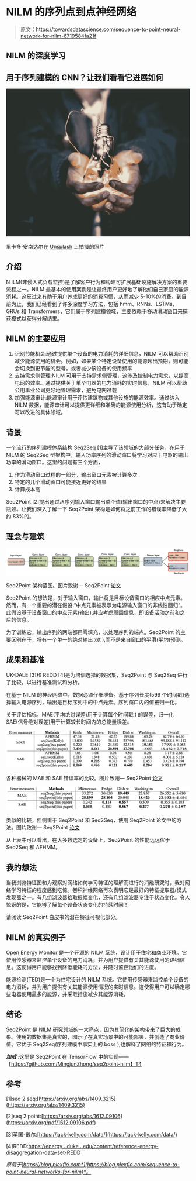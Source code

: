 # NILM 的序列点到点神经网络

> 原文：<https://towardsdatascience.com/sequence-to-point-neural-network-for-nilm-6719584fa21f>

## NILM 的深度学习

## 用于序列建模的 CNN？让我们看看它进展如何

![](img/0404d12dfa4fe695274b9ce9ab0f45b3.png)

里卡多·安南达尔在 [Unsplash](https://unsplash.com/s/photos/energy?utm_source=unsplash&utm_medium=referral&utm_content=creditCopyText) 上拍摄的照片

## 介绍

N ILM(非侵入式负载监控)是了解客户行为和构建可扩展基础设施解决方案的重要流程之一。NILM 最基本的使用案例是让最终用户更好地了解他们自己家庭的能源消耗。这反过来有助于用户养成更好的消费习惯，从而减少 5-10%的消费。到目前为止，我们已经看到了许多深度学习方法，包括 hmm、RNNs、LSTMs、GRUs 和 Transformers，它们属于序列建模领域，主要依赖于移动滑动窗口来捕获模式以获得分解结果。

## NILM 的主要应用

1.  识别节能机会:通过提供单个设备的电力消耗的详细信息，NILM 可以帮助识别减少能源使用的机会。例如，如果某个特定设备使用的能源超出预期，则可能会切换到更节能的型号，或者减少该设备的使用频率
2.  支持需求侧管理:NILM 可用于支持需求侧管理，这涉及控制电力需求，以提高电网的效率。通过提供关于单个电器的电力消耗的实时信息，NILM 可以帮助公用事业公司更好地管理需求，避免电网过载
3.  加强能源审计:能源审计用于评估建筑物或其他设施的能源效率。通过纳入 NILM 数据，能源审计可以提供更详细和准确的能源使用分析，这有助于确定可以改进的具体领域。

## 背景

一个流行的序列建模体系结构 Seq2Seq [1]主导了该领域的大部分任务。在用于 NILM 的 Seq2Seq 型架构中，输入功率序列的滑动窗口将学习对应于电器的输出功率的滑动窗口。这里的问题有三个方面，

1.  作为滑动窗口过程的一部分，输出窗口元素被计算多次
2.  特定的几个滑动窗口可能接近更好的结果
3.  计算成本高

Seq2Point [2]提出通过从序列输入窗口输出单个值(输出窗口的中点)来解决主要瓶颈。让我们深入了解一下 Seq2Point 架构是如何将之前工作的错误率降低了大约 83%的。

## 理念与建筑

![](img/e2c5e9dd670d409bf0c943bb99cad839.png)

Seq2Point 架构蓝图。图片致谢— Seq2Point [论文](https://arxiv.org/abs/1612.09106)

Seq2Point 的想法是，对于输入窗口，输出将是目标设备窗口的相应中点元素。然而，有一个重要的潜在假设:“中点元素被表示为电源输入窗口的非线性回归”。此假设基于设备窗口的中点元素(输出),并应考虑周围信息，即设备活动之前和之后的信息。

为了训练它，输出序列的两端都用零填充，以处理序列的端点。Seq2Point 的主要区别在于，将有一个单一的绝对输出 x(t ),而不是来自窗口的平滑(平均)预测。

## 成果和基准

UK-DALE [3]和 REDD [4]是为培训选择的数据集，Seq2Point 与 Seq2Seq 进行了比较，以进行基准测试和分析。

在基于 NILM 的神经网络中，数据必须仔细准备。基于序列长度(599 个时间戳)选择输入电源序列，输出是目标序列中的中点元素。序列窗口内的值被归一化。

关于评估指标，MAE(平均绝对误差)用于计算每个时间戳 t 的误差，归一化 SAE(信号绝对误差)用于计算较长时间内的总能量误差。

![](img/92150d6c13806f2ecece3f84909e6b2f.png)

各种器械的 MAE 和 SAE 错误率的比较。图片致谢— Seq2Point [论文](https://arxiv.org/abs/1612.09106)

![](img/4bcac5680643f165715ff5da5baf6e9e.png)

类似的比较，但侧重于 Seq2Point 和 Seq2Seq，使用 Seq2Point 论文中的方法。图片致谢— Seq2Point [论文](https://arxiv.org/abs/1612.09106)

从上表中可以看出，在大多数选定的设备上，Seq2Point 的性能远远优于 Seq2Seq 和 AFHMM。

## 我的想法

当我浏览特征图和为观察对网络如何学习特征的理解而进行的消融研究时，我对网络学习特征的程度感到吃惊。卷积神经网络再次表明它是最好的特征提取器/模式发现器之一。有几组滤波器拾取振幅变化，还有几组滤波器专注于状态变化。令人惊讶的是，它能够了解每个设备状态变化的持续时间！

请阅读 Seq2Point 白皮书的潜在特征可视化部分。

## NILM 的真实例子

Open Energy Monitor 是一个开源的 NILM 系统，设计用于住宅和商业环境。它使用传感器来监控单个设备的电力消耗，并为用户提供有关其能源使用的详细信息。这使得用户能够找到降低能耗的方法，并随时监控他们的进度。

能源检测(TED)是一个为住宅设计的 NILM 系统。它使用传感器来监控单个设备的电力消耗，并为用户提供有关其能源使用情况的实时信息。这使得用户可以确定哪些电器使用最多的能源，并采取措施减少其能源消耗。

## 结论

Seq2Point 是 NILM 研究领域的一大亮点，因为其简化的架构带来了巨大的成果。使用的数据集是真实的，暗示了在真实场景中的可能部署，并创造了商业价值。它优于 Seq2Seq(序列建模中事实上的 boss ),也解释了网络的特征和行为。

***加成*** :这里是 Seq2Point 在 TensorFlow 中的实现——【https://github.com/MingjunZhong/seq2point-nilm】T4

## 参考

[1]seq 2 seq:[https://arxiv.org/abs/1409.3215](https://arxiv.org/abs/1409.3215)

[2]seq 2 point:[https://arxiv.org/abs/1612.09106](https://arxiv.org/pdf/1612.09106.pdf)

[3]英国-戴尔:[https://jack-kelly.com/data/](https://jack-kelly.com/data/)

[4]REDD:[https://energy . duke . edu/content/reference-energy-disaggregation-data-set-REDD](https://energy.duke.edu/content/reference-energy-disaggregation-data-set-redd)

*原载于*[*https://blog.plexflo.com*](https://blog.plexflo.com/sequence-to-point-neural-networks-for-nilm)*。*
